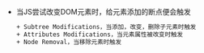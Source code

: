 + 当JS尝试改变DOM元素时，给元素添加的断点便会触发
  ```html
  + Subtree Modifications，当添加，改变，删除子元素时触发
  + Attributes Modifications，当元素属性被改变时触发
  + Node Removal，当移除元素时触发
  ```

